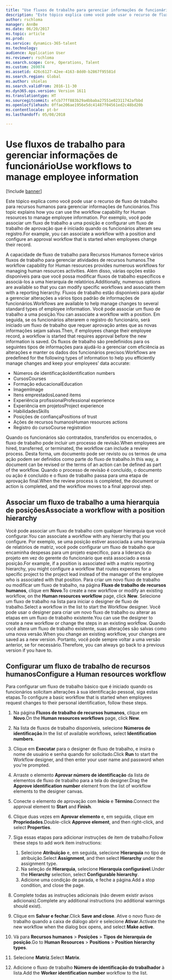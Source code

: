 ```yaml
---
title: "Use fluxos de trabalho para gerenciar informações de funcionário"
description: "Este tópico explica como você pode usar o recurso de fluxo de trabalho para recursos humanos para gerenciar informações de funcionários. Por exemplo, você pode associar um fluxo de trabalho a uma posição e configurar um fluxo de trabalho de aprovação que é iniciado quando os funcionários alteram seu registro."
author: rschloma
manager: AnnBe
ms.date: 06/20/2017
ms.topic: article
ms.prod: 
ms.service: dynamics-365-talent
ms.technology: 
audience: Application User
ms.reviewer: rschloma
ms.search.scope: Core, Operations, Talent
ms.custom: 269074
ms.assetid: 426c6127-42ee-4163-8dd0-b2867f95581d
ms.search.region: Global
ms.author: shielas
ms.search.validFrom: 2016-11-30
ms.dyn365.ops.version: Version 1611
ms.translationtype: HT
ms.sourcegitcommit: efcb77ff883b29a4bbaba27551e02311742afbbd
ms.openlocfilehash: 0ffae206ae1956e5dc41487f04561ed2c48bd20b
ms.contentlocale: pt-br
ms.lasthandoff: 05/08/2018

---
```


# <a name="use-workflows-to-manage-employee-information"></a><span data-ttu-id="a3c44-104">Use fluxos de trabalho para gerenciar informações de funcionário</span><span class="sxs-lookup"><span data-stu-id="a3c44-104">Use workflows to manage employee information</span></span>

[!include [banner](includes/banner.md)]

<span data-ttu-id="a3c44-105">Este tópico explica como você pode usar o recurso de fluxo de trabalho para recursos humanos para gerenciar informações de funcionários.</span><span class="sxs-lookup"><span data-stu-id="a3c44-105">This topic explains how you can use the workflow capability for Human resources to manage employee information.</span></span> <span data-ttu-id="a3c44-106">Por exemplo, você pode associar um fluxo de trabalho a uma posição e configurar um fluxo de trabalho de aprovação que é iniciado quando os funcionários alteram seu registro.</span><span class="sxs-lookup"><span data-stu-id="a3c44-106">For example, you can associate a workflow with a position and configure an approval workflow that is started when employees change their record.</span></span>

<span data-ttu-id="a3c44-107">A capacidade de fluxo de trabalho para Recursos Humanos fornece vários fluxos de trabalho para gerenciar atividades de recursos humanos.</span><span class="sxs-lookup"><span data-stu-id="a3c44-107">The workflow capability for Human resources provides numerous workflows for managing human resources activities.</span></span> <span data-ttu-id="a3c44-108">Além disso, várias opções estão disponíveis para que você possa modificar fluxos de trabalho específicos e associá-los a uma hierarquia de relatórios.</span><span class="sxs-lookup"><span data-stu-id="a3c44-108">Additionally, numerous options are available so that you can modify specific workflows and associate them with a reporting hierarchy.</span></span> <span data-ttu-id="a3c44-109">Fluxos de trabalho estão disponíveis para ajudar a gerenciar alterações a vários tipos padrão de informações de funcionários.</span><span class="sxs-lookup"><span data-stu-id="a3c44-109">Workflows are available to help manage changes to several standard types of employee information.</span></span> <span data-ttu-id="a3c44-110">Você pode associar um fluxo de trabalho a uma posição.</span><span class="sxs-lookup"><span data-stu-id="a3c44-110">You can associate a workflow with a position.</span></span> <span data-ttu-id="a3c44-111">Em seguida, se os funcionários alterarem o registro do funcionário, será iniciado um fluxo de trabalho que requer aprovação antes que as novas informações sejam salvas.</span><span class="sxs-lookup"><span data-stu-id="a3c44-111">Then, if employees change their employee record, a workflow is started that requires approval before the new information is saved.</span></span> <span data-ttu-id="a3c44-112">Os fluxos de trabalho são predefinidos para os seguintes tipos de informações para ajudá-lo a gerenciar com eficiência as alterações e manter os dados dos funcionários precisos:</span><span class="sxs-lookup"><span data-stu-id="a3c44-112">Workflows are predefined for the following types of information to help you efficiently manage changes and keep your employees’ data accurate:</span></span>

-   <span data-ttu-id="a3c44-113">Números de identificação</span><span class="sxs-lookup"><span data-stu-id="a3c44-113">Identification numbers</span></span>
-   <span data-ttu-id="a3c44-114">Cursos</span><span class="sxs-lookup"><span data-stu-id="a3c44-114">Courses</span></span>
-   <span data-ttu-id="a3c44-115">Formação educacional</span><span class="sxs-lookup"><span data-stu-id="a3c44-115">Education</span></span>
-   <span data-ttu-id="a3c44-116">Imagem</span><span class="sxs-lookup"><span data-stu-id="a3c44-116">Image</span></span>
-   <span data-ttu-id="a3c44-117">Itens emprestados</span><span class="sxs-lookup"><span data-stu-id="a3c44-117">Loaned items</span></span>
-   <span data-ttu-id="a3c44-118">Experiência profissional</span><span class="sxs-lookup"><span data-stu-id="a3c44-118">Professional experience</span></span>
-   <span data-ttu-id="a3c44-119">Experiência em projetos</span><span class="sxs-lookup"><span data-stu-id="a3c44-119">Project experience</span></span>
-   <span data-ttu-id="a3c44-120">Habilidades</span><span class="sxs-lookup"><span data-stu-id="a3c44-120">Skills</span></span>
-   <span data-ttu-id="a3c44-121">Posições de confiança</span><span class="sxs-lookup"><span data-stu-id="a3c44-121">Positions of trust</span></span>
-   <span data-ttu-id="a3c44-122">Ações de recursos humanos</span><span class="sxs-lookup"><span data-stu-id="a3c44-122">Human resources actions</span></span>
-   <span data-ttu-id="a3c44-123">Registro do curso</span><span class="sxs-lookup"><span data-stu-id="a3c44-123">Course registration</span></span>

<span data-ttu-id="a3c44-124">Quando os funcionários são contratados, transferidos ou encerrados, o fluxo de trabalho pode incluir um processo de revisão.</span><span class="sxs-lookup"><span data-stu-id="a3c44-124">When employees are hired, transferred, or terminated, the workflow can include a review process.</span></span> <span data-ttu-id="a3c44-125">Desta forma, um documento pode ser revisto ou os termos de uma ação podem ser definidos como parte do fluxo de trabalho.</span><span class="sxs-lookup"><span data-stu-id="a3c44-125">In this way, a document can be revised or the terms of an action can be defined as part of the workflow.</span></span> <span data-ttu-id="a3c44-126">Quando o processo de revisão é concluído, o documento ou ação é concluído e o fluxo de trabalho passa para uma etapa de aprovação final.</span><span class="sxs-lookup"><span data-stu-id="a3c44-126">When the review process is completed, the document or action is completed, and the workflow moves to a final approval step.</span></span>

## <a name="associate-a-workflow-with-a-position-hierarchy"></a><span data-ttu-id="a3c44-127">Associar um fluxo de trabalho a uma hierarquia de posições</span><span class="sxs-lookup"><span data-stu-id="a3c44-127">Associate a workflow with a position hierarchy</span></span>
<span data-ttu-id="a3c44-128">Você pode associar um fluxo de trabalho com qualquer hierarquia que você configurar.</span><span class="sxs-lookup"><span data-stu-id="a3c44-128">You can associate a workflow with any hierarchy that you configure.</span></span> <span data-ttu-id="a3c44-129">Por exemplo, se uma posição estiver associada a uma hierarquia de relatórios de matriz, você pode configurar um fluxo de trabalho que encaminha despesas para um projeto específico, para a liderança do projeto em vez do gerente do funcionário que está associado a essa posição.</span><span class="sxs-lookup"><span data-stu-id="a3c44-129">For example, if a position is associated with a matrix reporting hierarchy, you might configure a workflow that routes expenses for a specific project to the project lead instead of the manager of the employee who is associated with that position.</span></span> <span data-ttu-id="a3c44-130">Para criar um novo fluxo de trabalho ou modificar um fluxo de trabalho, na página **Fluxo de trabalho de recursos humanos**, clique em **Novo**.</span><span class="sxs-lookup"><span data-stu-id="a3c44-130">To create a new workflow or modify an existing workflow, on the **Human resources workflow** page, click **New**.</span></span> <span data-ttu-id="a3c44-131">Selecione um fluxo de trabalho na lista para iniciar o designer de fluxo de trabalho.</span><span class="sxs-lookup"><span data-stu-id="a3c44-131">Select a workflow in the list to start the Workflow designer.</span></span> <span data-ttu-id="a3c44-132">Você pode usar o designer para criar um novo fluxo de trabalho ou alterar as etapas em um fluxo de trabalho existente.</span><span class="sxs-lookup"><span data-stu-id="a3c44-132">You can use the designer to create a new workflow or change the steps in an existing workflow.</span></span> <span data-ttu-id="a3c44-133">Quando você altera um fluxo de trabalho existente, suas alterações são salvas como uma nova versão.</span><span class="sxs-lookup"><span data-stu-id="a3c44-133">When you change an existing workflow, your changes are saved as a new version.</span></span> <span data-ttu-id="a3c44-134">Portanto, você pode sempre voltar a uma versão anterior, se for necessário.</span><span class="sxs-lookup"><span data-stu-id="a3c44-134">Therefore, you can always go back to a previous version if you have to.</span></span>

## <a name="configure-a-human-resources-workflow"></a><span data-ttu-id="a3c44-135">Configurar um fluxo de trabalho de recursos humanos</span><span class="sxs-lookup"><span data-stu-id="a3c44-135">Configure a Human resources workflow</span></span>
<span data-ttu-id="a3c44-136">Para configurar um fluxo de trabalho básico que é iniciado quando os funcionários solicitam alterações à sua identificação pessoal, siga estas etapas.</span><span class="sxs-lookup"><span data-stu-id="a3c44-136">To configure a basic workflow that is started when employees request changes to their personal identification, follow these steps.</span></span>

1.  <span data-ttu-id="a3c44-137">Na página **Fluxos de trabalho de recursos humanos**, clique em **Novo**.</span><span class="sxs-lookup"><span data-stu-id="a3c44-137">On the **Human resources workflows** page, click **New**.</span></span>
2.  <span data-ttu-id="a3c44-138">Na lista de fluxos de trabalho disponíveis, selecione **Números de identificação**.</span><span class="sxs-lookup"><span data-stu-id="a3c44-138">In the list of available workflows, select **Identification numbers**.</span></span>
3.  <span data-ttu-id="a3c44-139">Clique em **Executar** para o designer de fluxo de trabalho, e insira o nome de usuário e senha quando for solicitado.</span><span class="sxs-lookup"><span data-stu-id="a3c44-139">Click **Run** to start the Workflow designer, and then enter your user name and password when you're prompted.</span></span>
4.  <span data-ttu-id="a3c44-140">Arraste o elemento **Aprovar número de identificação** da lista de elementos de fluxo de trabalho para a tela do designer.</span><span class="sxs-lookup"><span data-stu-id="a3c44-140">Drag the **Approve identification number** element from the list of workflow elements to the designer canvas.</span></span>
5.  <span data-ttu-id="a3c44-141">Conecte o elemento de aprovação com **Início** e **Término**.</span><span class="sxs-lookup"><span data-stu-id="a3c44-141">Connect the approval element to **Start** and **Finish**.</span></span>
6.  <span data-ttu-id="a3c44-142">Clique duas vezes em **Aprovar elemento** e, em seguida, clique em **Propriedades**.</span><span class="sxs-lookup"><span data-stu-id="a3c44-142">Double-click **Approve element**, and then right-click, and select **Properties**.</span></span>
7.  <span data-ttu-id="a3c44-143">Siga essas etapas para adicionar instruções de item de trabalho:</span><span class="sxs-lookup"><span data-stu-id="a3c44-143">Follow these steps to add work item instructions:</span></span>
    1.  <span data-ttu-id="a3c44-144">Selecione **Atribuição** e, em seguida, selecione **Hierarquia** no tipo de atribuição.</span><span class="sxs-lookup"><span data-stu-id="a3c44-144">Select **Assignment**, and then select **Hierarchy** under the assignment type.</span></span>
    2.  <span data-ttu-id="a3c44-145">Na seleção de **Hierarquia**, selecione **Hierarquia configurável**.</span><span class="sxs-lookup"><span data-stu-id="a3c44-145">Under the **Hierarchy** selection, select **Configurable hierarchy**.</span></span>
    3.  <span data-ttu-id="a3c44-146">Adicione uma condição de parada, e feche a página.</span><span class="sxs-lookup"><span data-stu-id="a3c44-146">Add a stop condition, and close the page.</span></span>

8.  <span data-ttu-id="a3c44-147">Complete todas as instruções adicionais (não devem existir avisos adicionais).</span><span class="sxs-lookup"><span data-stu-id="a3c44-147">Complete any additional instructions (no additional warnings should exist).</span></span>
9.  <span data-ttu-id="a3c44-148">Clique em **Salvar e fechar**.</span><span class="sxs-lookup"><span data-stu-id="a3c44-148">Click **Save and close**.</span></span> <span data-ttu-id="a3c44-149">Ative o novo fluxo de trabalho quando a caixa de diálogo abrir e selecione **Ativar**.</span><span class="sxs-lookup"><span data-stu-id="a3c44-149">Activate the new workflow when the dialog box opens, and select **Make active**.</span></span>
10. <span data-ttu-id="a3c44-150">Vá para **Recursos humanos** &gt; **Posições** &gt; **Tipos de hierarquia de posição**.</span><span class="sxs-lookup"><span data-stu-id="a3c44-150">Go to **Human Resources** &gt; **Positions** &gt; **Position hierarchy types**.</span></span>
11. <span data-ttu-id="a3c44-151">Selecione **Matriz**.</span><span class="sxs-lookup"><span data-stu-id="a3c44-151">Select **Matrix**.</span></span>
12. <span data-ttu-id="a3c44-152">Adicione o fluxo de trabalho **Número de identificação do trabalhador** à lista.</span><span class="sxs-lookup"><span data-stu-id="a3c44-152">Add the **Worker identification number** workflow to the list.</span></span>






